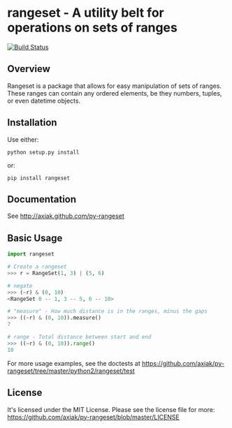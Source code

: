 # rangeset - A utility belt for operations on sets of ranges #

[![Build Status](https://secure.travis-ci.org/axiak/py-rangeset.png?branch=master)](http://travis-ci.org/axiak/py-rangeset)

## Overview ##

Rangeset is a package that allows for easy manipulation of sets of ranges. These ranges can contain any ordered elements, be they numbers, tuples, or even datetime objects.

## Installation ##

Use either:

    python setup.py install


or:

    pip install rangeset

## Documentation ##

See http://axiak.github.com/py-rangeset

## Basic Usage ##

```python
import rangeset

# Create a rangeset
>>> r = RangeSet(1, 3) | (5, 6)

# negate
>>> (~r) & (0, 10)
<RangeSet 0 -- 1, 3 -- 5, 6 -- 10>

# "measure" - How much distance is in the ranges, minus the gaps
>>> ((~r) & (0, 10)).measure()
7

# range - Total distance between start and end
>>> ((~r) & (0, 10)).range()
10
```

For more usage examples, see the doctests at https://github.com/axiak/py-rangeset/tree/master/python2/rangeset/test

## License ##

It's licensed under the MIT License. Please see the license file for more:
https://github.com/axiak/py-rangeset/blob/master/LICENSE
